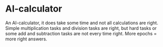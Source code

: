 # AI-calculator
An AI-calculator, it does take some time and not all calculations are right. Simple multiplication tasks and division tasks are right, but hard tasks or some add and subtraction tasks are not every time right. More epochs = more right answers.

